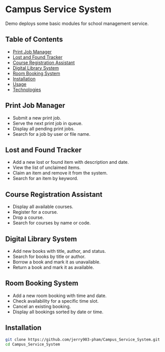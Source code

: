 # Campus Service System

Demo deploys some basic modules for school management service.

## Table of Contents
- [Print Job Manager](#print-job-manager)
- [Lost and Found Tracker](#lost-and-found-tracker)
- [Course Registration Assistant](#course-registration-assistant)
- [Digital Library System](#digital-library-system)
- [Room Booking System](#room-booking-system)
- [Installation](#installation)
- [Usage](#usage)
- [Technologies](#technologies)

## Print Job Manager
- Submit a new print job.
- Serve the next print job in queue.
- Display all pending print jobs.
- Search for a job by user or file name.

## Lost and Found Tracker
- Add a new lost or found item with description and date.
- View the list of unclaimed items.
- Claim an item and remove it from the system.
- Search for an item by keyword.

## Course Registration Assistant
- Display all available courses.
- Register for a course.
- Drop a course.
- Search for courses by name or code.

## Digital Library System
- Add new books with title, author, and status.
- Search for books by title or author.
- Borrow a book and mark it as unavailable.
- Return a book and mark it as available.

## Room Booking System
- Add a new room booking with time and date.
- Check availability for a specific time slot.
- Cancel an existing booking.
- Display all bookings sorted by date or time.

## Installation
```bash
git clone https://github.com/jerry903-pham/Campus_Service_System.git
cd Campus_Service_System


